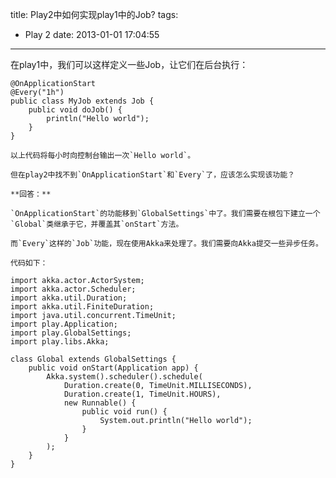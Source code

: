 title: Play2中如何实现play1中的Job?
tags:
  - Play 2
date: 2013-01-01 17:04:55
---

在play1中，我们可以这样定义一些Job，让它们在后台执行：

    @OnApplicationStart
    @Every("1h")
    public class MyJob extends Job {
        public void doJob() {
            println("Hello world");
        }
    }

    以上代码将每小时向控制台输出一次`Hello world`。

    但在play2中找不到`OnApplicationStart`和`Every`了，应该怎么实现该功能？

    **回答：**

    `OnApplicationStart`的功能移到`GlobalSettings`中了。我们需要在根包下建立一个`Global`类继承于它，并覆盖其`onStart`方法。

    而`Every`这样的`Job`功能，现在使用Akka来处理了。我们需要向Akka提交一些异步任务。

    代码如下：

    import akka.actor.ActorSystem;
    import akka.actor.Scheduler;
    import akka.util.Duration;
    import akka.util.FiniteDuration;
    import java.util.concurrent.TimeUnit;
    import play.Application;
    import play.GlobalSettings;
    import play.libs.Akka;

    class Global extends GlobalSettings {
        public void onStart(Application app) {
            Akka.system().scheduler().schedule(
                Duration.create(0, TimeUnit.MILLISECONDS),
                Duration.create(1, TimeUnit.HOURS),
                new Runnable() {
                    public void run() {
                        System.out.println("Hello world");
                    }
                }
            );
        }
    }
